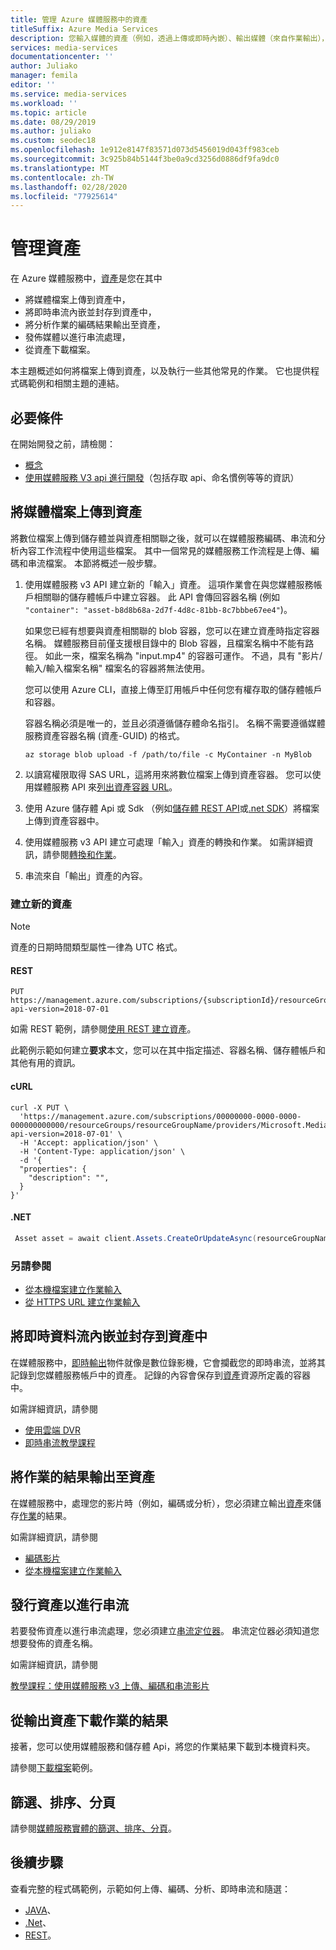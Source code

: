 ```yaml
---
title: 管理 Azure 媒體服務中的資產
titleSuffix: Azure Media Services
description: 您輸入媒體的資產（例如，透過上傳或即時內嵌）、輸出媒體（來自作業輸出），以及從發佈媒體（適用于串流處理）。 本主題概述如何建立新的資產並上傳檔案。
services: media-services
documentationcenter: ''
author: Juliako
manager: femila
editor: ''
ms.service: media-services
ms.workload: ''
ms.topic: article
ms.date: 08/29/2019
ms.author: juliako
ms.custom: seodec18
ms.openlocfilehash: 1e912e8147f83571d073d5456019d043ff983ceb
ms.sourcegitcommit: 3c925b84b5144f3be0a9cd3256d0886df9fa9dc0
ms.translationtype: MT
ms.contentlocale: zh-TW
ms.lasthandoff: 02/28/2020
ms.locfileid: "77925614"
---
```

# <a name="manage-assets"></a>管理資產

在 Azure 媒體服務中，[資產](https://docs.microsoft.com/rest/api/media/assets)是您在其中 

* 將媒體檔案上傳到資產中，
* 將即時串流內嵌並封存到資產中，
* 將分析作業的編碼結果輸出至資產，
* 發佈媒體以進行串流處理， 
* 從資產下載檔案。

本主題概述如何將檔案上傳到資產，以及執行一些其他常見的作業。 它也提供程式碼範例和相關主題的連結。

## <a name="prerequisite"></a>必要條件 

在開始開發之前，請檢閱：

* [概念](concepts-overview.md)
* [使用媒體服務 V3 api 進行開發](media-services-apis-overview.md)（包括存取 api、命名慣例等等的資訊） 

## <a name="upload-media-files-into-an-asset"></a>將媒體檔案上傳到資產

將數位檔案上傳到儲存體並與資產相關聯之後，就可以在媒體服務編碼、串流和分析內容工作流程中使用這些檔案。 其中一個常見的媒體服務工作流程是上傳、編碼和串流檔案。 本節將概述一般步驟。

1. 使用媒體服務 v3 API 建立新的「輸入」資產。 這項作業會在與您媒體服務帳戶相關聯的儲存體帳戶中建立容器。 此 API 會傳回容器名稱 (例如 `"container": "asset-b8d8b68a-2d7f-4d8c-81bb-8c7bbbe67ee4"`)。

    如果您已經有想要與資產相關聯的 blob 容器，您可以在建立資產時指定容器名稱。 媒體服務目前僅支援根目錄中的 Blob 容器，且檔案名稱中不能有路徑。 如此一來，檔案名稱為 "input.mp4" 的容器可運作。 不過，具有 "影片/輸入/輸入檔案名稱" 檔案名的容器將無法使用。

    您可以使用 Azure CLI，直接上傳至訂用帳戶中任何您有權存取的儲存體帳戶和容器。

    容器名稱必須是唯一的，並且必須遵循儲存體命名指引。 名稱不需要遵循媒體服務資產容器名稱 (資產-GUID) 的格式。

    ```azurecli
    az storage blob upload -f /path/to/file -c MyContainer -n MyBlob
    ```
2. 以讀寫權限取得 SAS URL，這將用來將數位檔案上傳到資產容器。 您可以使用媒體服務 API 來[列出資產容器 URL](https://docs.microsoft.com/rest/api/media/assets/listcontainersas)。
3. 使用 Azure 儲存體 Api 或 Sdk （例如[儲存體 REST API](../../storage/common/storage-rest-api-auth.md)或[.net SDK](../../storage/blobs/storage-quickstart-blobs-dotnet.md)）將檔案上傳到資產容器中。
4. 使用媒體服務 v3 API 建立可處理「輸入」資產的轉換和作業。 如需詳細資訊，請參閱[轉換和作業](transform-concept.md)。
5. 串流來自「輸出」資產的內容。

### <a name="create-a-new-asset"></a>建立新的資產

> [!NOTE]
> 資產的日期時間類型屬性一律為 UTC 格式。

#### <a name="rest"></a>REST

```
PUT https://management.azure.com/subscriptions/{subscriptionId}/resourceGroups/{resourceGroupName}/providers/Microsoft.Media/mediaServices/{amsAccountName}/assets/{assetName}?api-version=2018-07-01
```

如需 REST 範例，請參閱[使用 REST 建立資產](https://docs.microsoft.com/rest/api/media/assets/createorupdate#examples)。

此範例示範如何建立**要求**本文，您可以在其中指定描述、容器名稱、儲存體帳戶和其他有用的資訊。

#### <a name="curl"></a>cURL

```cURL
curl -X PUT \
  'https://management.azure.com/subscriptions/00000000-0000-0000-000000000000/resourceGroups/resourceGroupName/providers/Microsoft.Media/mediaServices/amsAccountName/assets/myOutputAsset?api-version=2018-07-01' \
  -H 'Accept: application/json' \
  -H 'Content-Type: application/json' \
  -d '{
  "properties": {
    "description": "",
  }
}'
```

#### <a name="net"></a>.NET

```csharp
 Asset asset = await client.Assets.CreateOrUpdateAsync(resourceGroupName, accountName, assetName, new Asset());
```

### <a name="also-see"></a>另請參閱

* [從本機檔案建立作業輸入](job-input-from-local-file-how-to.md)
* [從 HTTPS URL 建立作業輸入](job-input-from-http-how-to.md)

## <a name="ingest-and-archive-live-streams-into-an-asset"></a>將即時資料流內嵌並封存到資產中

在媒體服務中，[即時輸出](https://docs.microsoft.com/rest/api/media/liveoutputs)物件就像是數位錄影機，它會攔截您的即時串流，並將其記錄到您媒體服務帳戶中的資產。 記錄的內容會保存到[資產](https://docs.microsoft.com/rest/api/media/assets)資源所定義的容器中。

如需詳細資訊，請參閱

* [使用雲端 DVR](live-event-cloud-dvr.md)
* [即時串流教學課程](stream-live-tutorial-with-api.md)

## <a name="output-the-results-of-a-job-to-an-asset"></a>將作業的結果輸出至資產

在媒體服務中，處理您的影片時（例如，編碼或分析），您必須建立輸出[資產](assets-concept.md)來儲存[作業](transforms-jobs-concept.md)的結果。

如需詳細資訊，請參閱

* [編碼影片](encoding-concept.md)
* [從本機檔案建立作業輸入](job-input-from-local-file-how-to.md)

## <a name="publish-an-asset-for-streaming"></a>發行資產以進行串流

若要發佈資產以進行串流處理，您必須建立[串流定位器](streaming-locators-concept.md)。 串流定位器必須知道您想要發佈的資產名稱。 

如需詳細資訊，請參閱

[教學課程：使用媒體服務 v3 上傳、編碼和串流影片](stream-files-tutorial-with-api.md)

## <a name="download-results-of-a-job-from-an-output-asset"></a>從輸出資產下載作業的結果

接著，您可以使用媒體服務和儲存體 Api，將您的作業結果下載到本機資料夾。 

請參閱[下載檔案](download-results-howto.md)範例。

## <a name="filtering-ordering-paging"></a>篩選、排序、分頁

請參閱[媒體服務實體的篩選、排序、分頁](entities-overview.md)。

## <a name="next-steps"></a>後續步驟

查看完整的程式碼範例，示範如何上傳、編碼、分析、即時串流和隨選： 

* [JAVA](https://docs.microsoft.com/samples/azure-samples/media-services-v3-java/azure-media-services-v3-samples-using-java/)、 
* [.Net](https://docs.microsoft.com/samples/azure-samples/media-services-v3-dotnet/azure-media-services-v3-samples-using-net/)、 
* [REST](https://docs.microsoft.com/samples/azure-samples/media-services-v3-rest-postman/azure-media-services-postman-collection/)。

